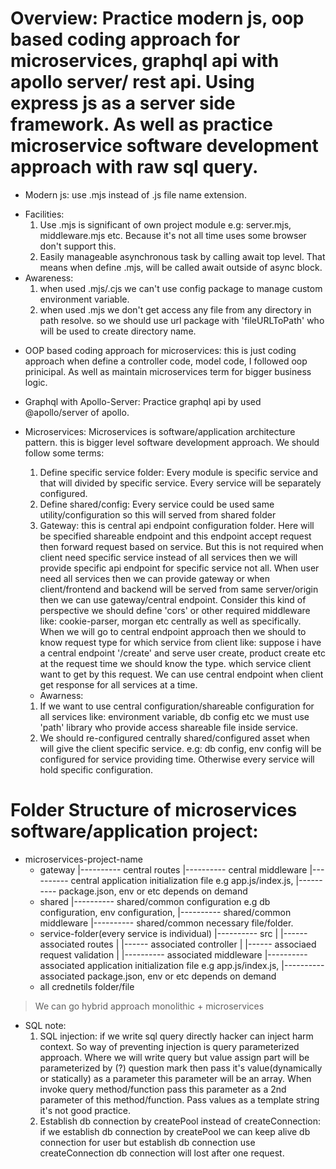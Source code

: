 # Overview: Practice modern js, oop based coding approach for microservices, graphql api with apollo server/ rest api. Using express js as a server side framework. As well as practice microservice software development approach with raw sql query.

* Modern js: use .mjs instead of .js file name extension. 
- Facilities: 
  1. Use .mjs is significant of own project module e.g: server.mjs, middleware.mjs etc. Because it's not all time uses some browser don't support this.
  2. Easily manageable asynchronous task by calling await top level. That means when define .mjs, will be called await outside of async block.
- Awareness:
  1. when used .mjs/.cjs we can't use config package to manage custom environment variable.   
  2. when used .mjs we don't get access any file from any directory in path resolve. so we should use url package with 'fileURLToPath' who will be used to create directory name.

* OOP based coding approach for microservices: this is just coding approach when define a controller code, model code, I followed oop prinicipal. As well as maintain microservices term for bigger business logic.

* Graphql with Apollo-Server: Practice graphql api by used @apollo/server of apollo.

* Microservices: Microservices is software/application architecture pattern. this is bigger level software development approach. We should follow some terms:
  1. Define specific service folder: Every module is specific service and that will divided by specific service. Every service will be separately configured.
  2. Define shared/config: Every service could be used same utility/configuration so this will served from shared folder
  3. Gateway: this is central api endpoint configuration folder. Here will be specified shareable endpoint and this endpoint accept request then forward request based on service. But this is not required when client need specific service instead of all services then we will provide specific api endpoint for specific service not all. When user need all services then we can provide gateway or when client/frontend and backend will be served from same server/origin then we can use gateway/central endpoint. Consider this kind of perspective we should define 'cors' or other required middleware like: cookie-parser, morgan etc centrally as well as specifically. When we will go to central endpoint approach then we should to know request type for which service from client like: suppose i have a central endpoint '/create' and serve user create, product create etc at the request time we should know the type. which service client want to get by this request. We can use central endpoint when client get response for all services at a time.
  - Awarness:
  1. If we want to use central configuration/shareable configuration for all services like: environment variable, db config etc we must use 'path' library who provide access shareable file inside service.
  2. We should re-configured centrally shared/configured asset when will give the client specific service. e.g: db config, env config will be configured for service providing time. Otherwise every service will hold specific configuration.  

# Folder Structure of microservices software/application project:
  * microservices-project-name
    - gateway 
      |---------- central routes
      |---------- central middleware
      |---------- central application initialization file e.g app.js/index.js, 
      |---------- package.json, env or etc depends on demand
    - shared
      |---------- shared/common configuration e.g db configuration, env configuration,
      |---------- shared/common middleware
      |---------- shared/common necessary file/folder.
    - service-folder(every service is individual)
      |---------- src
      |           |------ associated routes
      |           |------ associated controller
      |           |------ associaed request validation
      |           |---------- associated middleware
      |---------- associated application initialization file e.g app.js/index.js, 
      |---------- associated package.json, env or etc depends on demand
    - all crednetils folder/file

> We can go hybrid approach monolithic + microservices
  
* SQL note:
  1. SQL injection: if we write sql query directly hacker can inject harm context. So way of preventing injection is query parameterized approach. Where we will write query but value assign part will be parameterized by (?) question mark then pass it's value(dynamically or statically) as a parameter this parameter will be an array.  When invoke query method/function pass this parameter as a 2nd parameter of this method/function. Pass values as a template string it's not good practice.
  2. Establish db connection by createPool instead of createConnection: if we establish db connection by createPool we can keep alive db connection for user but establish db connection use createConnection db connection will lost after one request.
